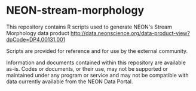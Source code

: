 # NEON-stream-morphology

This repository contains R scripts used to generate NEON's Stream Morphology data product http://data.neonscience.org/data-product-view?dpCode=DP4.00131.001

Scripts are provided for reference and for use by the external community.

Information and documents contained within this repository are available as-is. Codes or documents, or their use, may not be supported or maintained under any program or service and may not be compatible with data currently available from the NEON Data Portal.